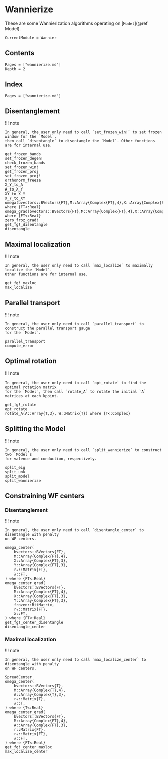 # Wannierize

These are some Wannierization algorithms operating on [`Model`](@ref Model).

```@meta
CurrentModule = Wannier
```

## Contents

```@contents
Pages = ["wannierize.md"]
Depth = 2
```

## Index

```@index
Pages = ["wannierize.md"]
```

## Disentanglement

!!! note

    In general, the user only need to call `set_frozen_win!` to set frozen window for the `Model`,
    then call `disentangle` to disentangle the `Model`. Other functions are for internal use.

```@docs
get_frozen_bands
set_frozen_degen!
check_frozen_bands
set_frozen_win!
get_frozen_proj
set_frozen_proj!
orthonorm_freeze
X_Y_to_A
A_to_X_Y
XY_to_X_Y
X_Y_to_XY
omega(bvectors::BVectors{FT},M::Array{Complex{FT},4},X::Array{Complex{FT},3},Y::Array{Complex{FT},3}) where {FT<:Real}
omega_grad(bvectors::BVectors{FT},M::Array{Complex{FT},4},X::Array{Complex{FT},3},Y::Array{Complex{FT},3},frozen::BitMatrix) where {FT<:Real}
zero_froz_grad!
get_fg!_disentangle
disentangle
```

## Maximal localization

!!! note

    In general, the user only need to call `max_localize` to maximally localize the `Model`.
    Other functions are for internal use.

```@docs
get_fg!_maxloc
max_localize
```

## Parallel transport

!!! note

    In general, the user only need to call `parallel_transport` to construct the parallel transport gauge
    for the `Model`.

```@docs
parallel_transport
compute_error
```

## Optimal rotation

!!! note

    In general, the user only need to call `opt_rotate` to find the optimal rotation matrix
    for the `Model`, then call `rotate_A` to rotate the initial `A` matrices at each kpoint.

```@docs
get_fg!_rotate
opt_rotate
rotate_A(A::Array{T,3}, W::Matrix{T}) where {T<:Complex}
```

## Splitting the Model

!!! note

    In general, the user only need to call `split_wannierize` to construct two `Model`s
    for valence and conduction, respectively.

```@docs
split_eig
split_unk
split_model
split_wannierize
```

## Constraining WF centers

### Disentanglement

!!! note

    In general, the user only need to call `disentangle_center` to disentangle with penalty
    on WF centers.

```@docs
omega_center(
    bvectors::BVectors{FT},
    M::Array{Complex{FT},4},
    X::Array{Complex{FT},3},
    Y::Array{Complex{FT},3},
    r₀::Matrix{FT},
    λ::FT,
) where {FT<:Real}
omega_center_grad(
    bvectors::BVectors{FT},
    M::Array{Complex{FT},4},
    X::Array{Complex{FT},3},
    Y::Array{Complex{FT},3},
    frozen::BitMatrix,
    r₀::Matrix{FT},
    λ::FT,
) where {FT<:Real}
get_fg!_center_disentangle
disentangle_center
```

### Maximal localization

!!! note

    In general, the user only need to call `max_localize_center` to disentangle with penalty
    on WF centers.

```@docs
SpreadCenter
omega_center(
    bvectors::BVectors{T},
    M::Array{Complex{T},4},
    A::Array{Complex{T},3},
    r₀::Matrix{T},
    λ::T,
) where {T<:Real}
omega_center_grad(
    bvectors::BVectors{FT},
    M::Array{Complex{FT},4},
    A::Array{Complex{FT},3},
    r::Matrix{FT},
    r₀::Matrix{FT},
    λ::FT,
) where {FT<:Real}
get_fg!_center_maxloc
max_localize_center
```

